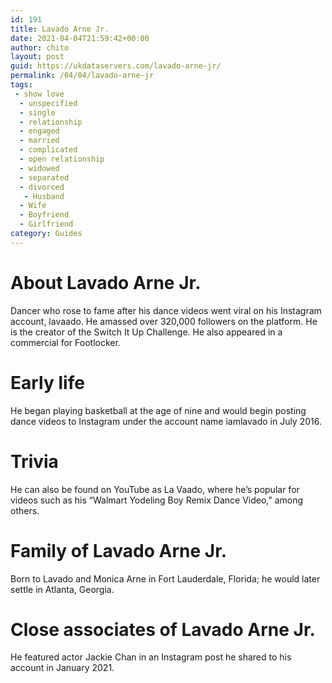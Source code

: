 ```yaml
---
id: 191
title: Lavado Arne Jr.
date: 2021-04-04T21:59:42+00:00
author: chito
layout: post
guid: https://ukdataservers.com/lavado-arne-jr/
permalink: /04/04/lavado-arne-jr
tags:
 - show love
  - unspecified
  - single
  - relationship
  - engaged
  - married
  - complicated
  - open relationship
  - widowed
  - separated
  - divorced
   - Husband
  - Wife
  - Boyfriend
  - Girlfriend
category: Guides
---
```




  
  
#  About Lavado Arne Jr.
                  
                  
                  
Dancer who rose to fame after his dance videos went viral on his Instagram account, lavaado. He amassed over 320,000 followers on the platform. He is the creator of the Switch It Up Challenge. He also appeared in a commercial for Footlocker.
                  
                
                
                
# Early life
                  
                  
                  
He began playing basketball at the age of nine and would begin posting dance videos to Instagram under the account name iamlavado in July 2016. 
                  
                
                
                
# Trivia
                  
                  
                  
He can also be found on YouTube as La Vaado, where he&#8217;s popular for videos such as his &#8220;Walmart Yodeling Boy Remix Dance Video,&#8221; among others.
                  
                
                
                
# Family of Lavado Arne Jr.
                  
                  
                  
Born to Lavado and Monica Arne in Fort Lauderdale, Florida; he would later settle in Atlanta, Georgia. 
                  
                
                
                
# Close associates of Lavado Arne Jr.
                  
                  
                  
He featured actor Jackie Chan in an Instagram post he shared to his account in January 2021.
                  
                
              
            
          
          
          
    
    
  
